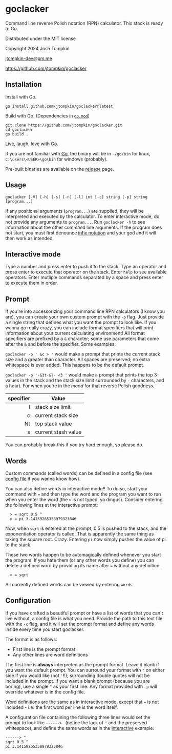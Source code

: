 # goclacker

Command line reverse Polish notation (RPN) calculator. This stack is ready to
Go.

Distributed under the MIT license

Copyright 2024 Josh Tompkin

jtompkin-dev@pm.me

https://github.com/jtompkin/goclacker

## Installation

Install with Go.

```
go install github.com/jtompkin/goclacker@latest
```

Build with Go. (Dependencies in
[`go.mod`](https://raw.githubusercontent.com/jtompkin/goclacker/main/go.mod))

```
git clone https://github.com/jtompkin/goclacker.git
cd goclacker
go build .
```

Live, laugh, love with Go.

If you are not familiar with [Go](https://go.dev), the binary will be in
`~/go/bin` for linux, `C:\users\<USER>\go\bin` for windows (probably).

Pre-built binaries are available on the
[release](https://github.com/jtompkin/goclacker/releases/latest) page.

## Usage

```
goclacker [-V] [-h] [-s] [-n] [-l] int [-c] string [-p] string [program...]
```

If any positional arguments (`program...`) are supplied, they will be
interpreted and executed by the calculator. To enter interactive mode, do not
provide any arguments to `program...`. Run `goclacker -h` to see information
about the other command line arguments. If the program does not start, you must
first denounce [infix notation](https://en.wikipedia.org/wiki/Satan) and your
god and it will then work as intended.

## Interactive mode

Type a number and press enter to push it to the stack. Type an operator and
press enter to execute that operator on the stack. Enter `help` to see available
operators. Enter mutliple commands separated by a space and press enter to
execute them in order.

## Prompt

If you're into accessorizing your command line RPN calculators (I know you are),
you can create your own custom prompt with the `-p` flag. Just provide a single
string that defines what you want the prompt to look like. If you wanna go
really crazy, you can include format specifiers that will print information
about your current calculating environment! All format specifiers are prefixed
by a `&` character; some use parameters that come after the `&` and before the
specifier. Some examples:

`goclacker -p ' &c > '` would make a prompt that prints the current stack size
and a greater than character. All spaces are preserved; no extra whitespace is
ever added. This happens to be the default prompt.

`goclacker -p '-&3t-&l- <3 '` would make a prompt that prints the top 3 values
in the stack and the stack size limit surrounded by `-` characters, and a heart.
For when you're in the *mood* for that reverse Polish goodness.

| specifier | Value               |
|----------:|---------------------|
|         l | stack size limit    |
|         c | current stack size  |
|        Nt | top stack value     |
|         s | current stash value |

You can probably break this if you try hard enough, so please do.

## Words

Custom commands (called words) can be defined in a config file (see [config
file](#configuration) if you wanna know how).

You can also define words in interactive mode!! To do so, start your command
with `=` and then type the word and the program you want to run when you enter
the word (the `>` is not typed, ya dingus). Consider entering the following
lines at the interactive prompt:

```
  > = sqrt 0.5 ^
  > = pi 3.14159265358979323846
```

Now, when `sqrt` is entered at the prompt, 0.5 is pushed to the stack, and the
exponentiation operator is called. That is apparently the same thing as taking
the square root. Crazy. Entering `pi` now simply pushes the value of pi to the
stack.

These two words happen to be automagically defined whenever you start the
program. If you hate them (or any other words you define) you can delete a
defined word by providing its name after `=` without any definition.

```
  > = sqrt
```

All currently defined words can be viewed by entering `words`.

## Configuration

If you have crafted a beautiful prompt or have a list of words that you can't
live without, a config file is what you need. Provide the path to this text file
with the `-c` flag, and it will set the prompt format and define any words
inside every time you start goclacker.

The format is as follows:

- First line is the prompt format
- Any other lines are word definitions

The first line is **always** interpreted as the prompt format. Leave it blank if
you want the default prompt. You can surround your format with `"` on either
side if you would like (not `'`!!); surrounding double quotes will not be
included in the prompt. If you want a blank prompt (because you are boring), use
a single `"` as your first line. Any format provided with `-p` will override
whatever is in the config file.

Word definitions are the same as in interactive mode, except that `=` is not
included - i.e. the first word per line is the word itself.

A configuration file containing the following three lines would set the prompt
to look like `------> ` (notice the lack of `"` and the preserved whitespace),
and define the same words as in the [interactive](#words) example.

```
------> "
sqrt 0.5 ^
pi 3.14159265358979323846
```
